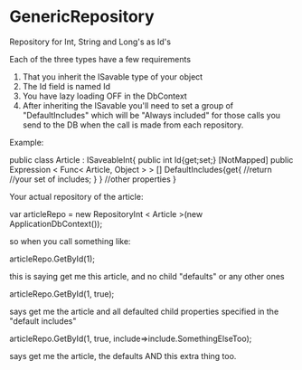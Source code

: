 GenericRepository
=================
Repository for Int, String and Long's as Id's



Each of the three types have a few requirements

  1) That you inherit the ISavable type of your object
  2) The Id field is named Id
  3) You have lazy loading OFF in the DbContext
  4) After inheriting the ISavable you'll need to set a group of "DefaultIncludes" which will be "Always included" for those calls you send to the DB when the call is made from each repository.
  
  Example:
  
  public class Article : ISaveableInt{
      public int Id{get;set;}
      [NotMapped]
      public Expression < Func< Article, Object > > [] DefaultIncludes{get{
          //return //your set of includes;
        }
      }
      //other properties
  }

Your actual repository of the article:

var articleRepo = new RepositoryInt < Article >(new ApplicationDbContext());

so when you call something like:

  articleRepo.GetById(1);
  
this is saying get me this article, and no child "defaults" or any other ones

  articleRepo.GetById(1, true);
  
says get me the article and all defaulted child properties specified in the "default includes"

  articleRepo.GetById(1, true, include=>include.SomethingElseToo);
  
says get me the article, the defaults AND this extra thing too.

